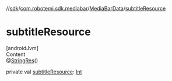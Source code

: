 //[sdk](../../../index.md)/[com.robotemi.sdk.mediabar](../index.md)/[MediaBarData](index.md)/[subtitleResource](subtitle-resource.md)



# subtitleResource  
[androidJvm]  
Content  
@[StringRes](https://developer.android.com/reference/kotlin/androidx/annotation/StringRes.html)()  
  
private val [subtitleResource](subtitle-resource.md): [Int](https://kotlinlang.org/api/latest/jvm/stdlib/kotlin/-int/index.html)  



